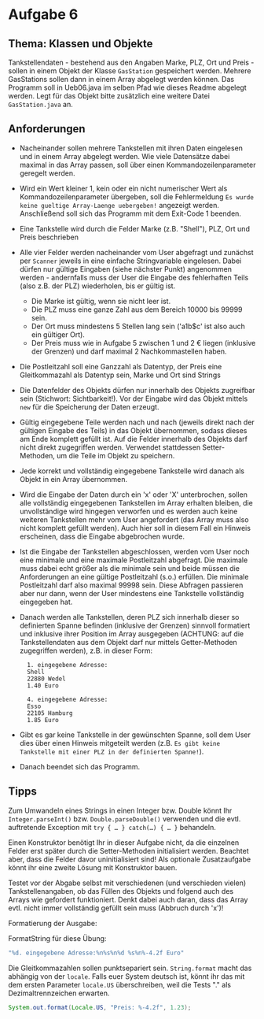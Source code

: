 # Aufgabe 6

## Thema: Klassen und Objekte

Tankstellendaten - bestehend aus den Angaben Marke, PLZ, Ort und Preis - sollen in einem Objekt der Klasse `GasStation` gespeichert werden.
Mehrere GasStations sollen dann in einem Array abgelegt werden können.
Das Programm soll in Ueb06.java im selben Pfad wie dieses Readme abgelegt werden.
Legt für das Objekt bitte zusätzlich eine weitere Datei `GasStation.java` an.

## Anforderungen

* Nacheinander sollen mehrere Tankstellen mit ihren Daten eingelesen und in einem Array abgelegt werden. Wie viele Datensätze dabei maximal in das Array passen, soll über einen Kommandozeilenparameter geregelt werden.
* Wird ein Wert kleiner 1, kein oder ein nicht numerischer Wert als Kommandozeilenparameter übergeben, soll die Fehlermeldung `Es wurde keine gueltige Array-Laenge uebergeben!` angezeigt werden. Anschließend soll sich das Programm mit dem Exit-Code 1 beenden.
* Eine Tankstelle wird durch die Felder Marke (z.B. "Shell"), PLZ, Ort und Preis beschrieben
* Alle vier Felder werden nacheinander vom User abgefragt und zunächst per `Scanner` jeweils in eine einfache Stringvariable eingelesen. Dabei dürfen nur gültige Eingaben (siehe nächster Punkt) angenommen werden - andernfalls muss der User die Eingabe des fehlerhaften Teils (also z.B. der PLZ) wiederholen, bis er gültig ist.
  * Die Marke ist gültig, wenn sie nicht leer ist.
  * Die PLZ muss eine ganze Zahl aus dem Bereich 10000 bis 99999 sein.
  * Der Ort muss mindestens 5 Stellen lang sein ('a1b$c' ist also auch ein gültiger Ort).
  * Der Preis muss wie in Aufgabe 5 zwischen 1 und 2 € liegen (inklusive der Grenzen) und darf maximal 2 Nachkommastellen haben.
* Die Postleitzahl soll eine Ganzzahl als Datentyp, der Preis eine Gleitkommazahl als Datentyp sein, Marke und Ort sind Strings
* Die Datenfelder des Objekts dürfen nur innerhalb des Objekts zugreifbar sein (Stichwort: Sichtbarkeit!). Vor der Eingabe wird das Objekt mittels `new` für die Speicherung der Daten erzeugt.
* Gültig eingegebene Teile werden nach und nach (jeweils direkt nach der gültigen Eingabe des Teils) in das Objekt übernommen, sodass dieses am Ende komplett gefüllt ist. Auf die Felder innerhalb des Objekts darf nicht direkt zugegriffen werden. Verwendet stattdessen Setter-Methoden, um die Teile im Objekt zu speichern.
* Jede korrekt und vollständig eingegebene Tankstelle wird danach als Objekt in ein Array übernommen.
* Wird die Eingabe der Daten durch ein 'x' oder 'X' unterbrochen, sollen alle vollständig eingegebenen Tankstellen im Array erhalten bleiben, die unvollständige wird hingegen verworfen und es werden auch keine weiteren Tankstellen mehr vom User angefordert (das Array muss also nicht komplett gefüllt werden). Auch hier soll in diesem Fall ein Hinweis erscheinen, dass die Eingabe abgebrochen wurde.
* Ist die Eingabe der Tankstellen abgeschlossen, werden vom User noch eine minimale und eine maximale Postleitzahl abgefragt. Die maximale muss dabei echt größer als die minimale sein und beide müssen die Anforderungen an eine gültige Postleitzahl (s.o.) erfüllen. Die minimale Postleitzahl darf also maximal 99998 sein. Diese Abfragen passieren aber nur dann, wenn der User mindestens eine Tankstelle vollständig eingegeben hat.
* Danach werden alle Tankstellen, deren PLZ sich innerhalb dieser so definierten Spanne befinden (inklusive der Grenzen) sinnvoll formatiert und inklusive ihrer Position im Array ausgegeben (ACHTUNG: auf die Tankstellendaten aus dem Objekt darf nur mittels Getter-Methoden zugegriffen werden), z.B. in dieser Form:

        1. eingegebene Adresse:
        Shell
        22880 Wedel
        1.40 Euro
        
        4. eingegebene Adresse:
        Esso
        22105 Hamburg
        1.85 Euro

* Gibt es gar keine Tankstelle in der gewünschten Spanne, soll dem User dies über einen Hinweis mitgeteilt werden (z.B. `Es gibt keine Tankstelle mit einer PLZ in der definierten Spanne!`).
* Danach beendet sich das Programm.

## Tipps

Zum Umwandeln eines Strings in einen Integer bzw. Double könnt Ihr `Integer.parseInt()` bzw. `Double.parseDouble()` verwenden und die evtl. auftretende Exception mit `try { … } catch(…) { … }` behandeln.

Einen Konstruktor benötigt Ihr in dieser Aufgabe nicht, da die einzelnen Felder erst später durch die Setter-Methoden initialisiert werden. Beachtet aber, dass die Felder davor uninitialisiert sind!
Als optionale Zusatzaufgabe könnt ihr eine zweite Lösung mit Konstruktor bauen.

Testet vor der Abgabe selbst mit verschiedenen (und verschieden vielen) Tankstellenangaben, ob das Füllen des Objekts und folgend auch des Arrays wie gefordert funktioniert. Denkt dabei auch daran, dass das Array evtl. nicht immer vollständig gefüllt sein muss (Abbruch durch 'x')!

Formatierung der Ausgabe:

FormatString für diese Übung:
```java
"%d. eingegebene Adresse:%n%s%n%d %s%n%-4.2f Euro"
```

Die Gleitkommazahlen sollen punktsepariert sein. `String.format` macht das abhängig von der `locale`.
Falls euer System deutsch ist, könnt ihr das mit dem ersten Parameter `locale.US` überschreiben, weil die Tests "." als Dezimaltrennzeichen erwarten.

```java
System.out.format(Locale.US, "Preis: %-4.2f", 1.23);
```
